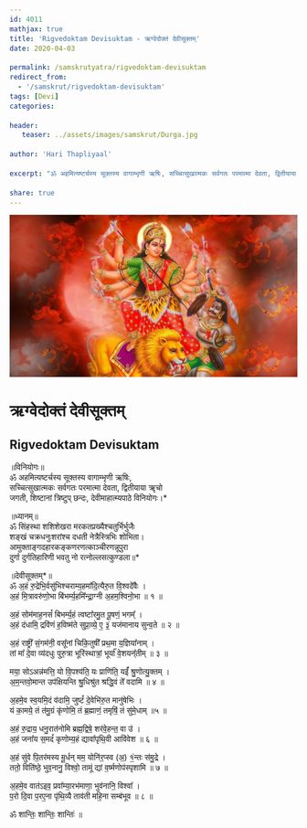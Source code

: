 ```yaml
---
id: 4011    
mathjax: true
title: 'Rigvedoktam Devisuktam - ऋग्वेदोक्तं देवीसूक्तम्'
date: 2020-04-03

permalink: /samskrutyatra/rigvedoktam-devisuktam
redirect_from: 
  - '/samskrut/rigvedoktam-devisuktam'
tags: [Devi]
categories:

header:
   teaser: ../assets/images/samskrut/Durga.jpg

author: 'Hari Thapliyaal'

excerpt: "ॐ अहमित्यष्टर्चस्य सूक्तस्य वागाम्भृणी ऋषिः, सच्चित्सुखात्मकः सर्वगतः परमात्मा देवता, द्वितीयाया ॠचो जगती, शिष्टानां त्रिष्टुप् छन्दः, देवीमाहात्म्यपाठे विनियोगः।"

share: true
---
```

![](../assets/images/samskrut/Durga.jpg)

# ऋग्वेदोक्तं देवीसूक्तम्

## Rigvedoktam Devisuktam

॥विनियोगः॥  
ॐ अहमित्यष्टर्चस्य सूक्तस्य वागाम्भृणी ऋषिः,  
सच्चित्सुखात्मकः सर्वगतः परमात्मा देवता, द्वितीयाया ॠचो  
जगती, शिष्टानां त्रिष्टुप् छन्दः, देवीमाहात्म्यपाठे विनियोगः।\*

॥ध्यानम्॥  
ॐ सिंहस्था शशिशेखरा मरकतप्रख्यैश्‍चतुर्भिर्भुजैः  
शङ्खं चक्रधनुःशरांश्‍च दधती नेत्रैस्त्रिभिः शोभिता।  
आमुक्ताङ्गदहारकङ्कणरणत्काञ्चीरणन्नूपुरा  
दुर्गा दुर्गतिहारिणी भवतु नो रत्‍‌नोल्लसत्कुण्डला॥\*

॥देवीसूक्तम्\*॥  
ॐ अ॒हं रु॒द्रेभि॒र्वसु॑भिश्चराम्य॒हमा᳚दि॒त्यैरु॒त वि॒श्वदे᳚वैः ।  
अ॒हं मि॒त्रावरु॑णो॒भा बि॑भर्म्य॒हमि᳚न्द्रा॒ग्नी अ॒हम॒श्विनो॒भा ॥ १ ॥

अ॒हं सोम॑माह॒नसं᳚ बिभर्म्य॒हं त्वष्टा᳚रमु॒त पू॒षणं॒ भगम्᳚ ।  
अ॒हं द॑धामि॒ द्रवि॑णं ह॒विष्म॑ते सुप्रा॒व्ये॒ ए॒ ३॒॑ यज॑मानाय सुन्व॒ते ॥ २ ॥

अ॒हं राष्ट्री᳚ सं॒गम॑नी॒ वसू᳚नां चिकि॒तुषी᳚ प्रथ॒मा य॒ज्ञिया᳚नाम् ।  
तां मा᳚ दे॒वा व्य॑दधुः पुरु॒त्रा भूरि॑स्थात्रां॒ भूर्या᳚ वे॒शयन्᳚तीम् ॥ ३ ॥

मया॒ सोऽअन्न॑मत्ति॒ यो वि॒पश्य॑ति॒ यः प्राणि॑ति॒ यईं᳚ श्रु॒णोत्यु॒क्तम् ।  
अ॒म॒न्तवो॒मान्त उप॑क्षियन्ति श्रु॒धिश्रु॑त श्रद्धि॒वं ते᳚ वदामि ॥ ४ ॥

अ॒हमे॒व स्व॒यमि॒दं व॑दामि॒ जुष्टं᳚ दे॒वेभि॑रु॒त मानु॑षेभिः ।  
यं का॒मये॒ तं त॑मु॒ग्रं कृ॑णोमि॒ तं ब्र॒ह्माणं॒ तमृषिं॒ तं सु॑मे॒धाम् ॥५ ॥

अ॒हं रु॒द्राय॒ धनु॒रात॑नोमि ब्रह्म॒द्विषे॒ शर॑वे॒हन्त॒ वा उ॑ ।  
अ॒हं जना᳚य स॒मदं᳚ कृणोम्य॒हं द्यावा᳚पृथि॒वी आवि॑वेश ॥ ६ ॥

अ॒हं सु॑वे पि॒तर॑मस्य मू॒र्धन् मम॒ योनि॑र॒प्स्व (अ॒) १॒॑न्तः स॑मु॒द्रे ।  
ततो॒ विति॑ष्ठे॒ भुव॒नानु॒ विश्वो॒ तामूं द्यां व॒र्ष्मणोप॑स्पृशामि ॥ ७ ॥

अ॒हमे॒व वात॑ऽइव॒ प्रवा᳚म्या॒रभ॑माणा॒ भुव॑नानि॒ विश्वा᳚ ।  
प॒रो दि॒वा प॒रए॒ना पृ॑थि॒व्यै ताव॑ती महि॒ना सम्ब॑भूव ॥ ८ ॥

ॐ शान्तिः॒ शान्तिः॒ शान्तिः॑ ॥

